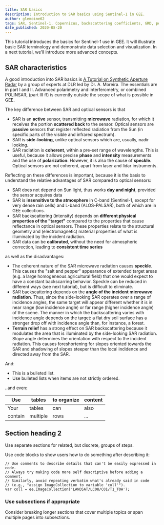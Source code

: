 ```yaml
---
title: SAR basics
description: Introduction to SAR basics using Sentinel-1 in GEE.
author: glemoine62
tags: SAR, Sentinel-1, Copernicus, backscattering coefficients, GRD, polarization
date_published: 2020-08-20
---
```

<!--
Copyright 2019 The Google Earth Engine Community Authors

Licensed under the Apache License, Version 2.0 (the "License");
you may not use this file except in compliance with the License.
You may obtain a copy of the License at

    https://www.apache.org/licenses/LICENSE-2.0

Unless required by applicable law or agreed to in writing, software
distributed under the License is distributed on an "AS IS" BASIS,
WITHOUT WARRANTIES OR CONDITIONS OF ANY KIND, either express or implied.
See the License for the specific language governing permissions and
limitations under the License.
-->

This tutorial introduces the basics for Sentinel-1 use in GEE. It will illustrate basic SAR terminology and demonstrate data selection and visualization.
In a next tutorial, we'll introduce more advanced concepts.

## SAR characteristics

A good introduction into SAR basics is [A Tutorial on Synthetic Aperture Radar](https://elib.dlr.de/82313/) by a group of experts at DLR led by Dr. A. Moreira. The essentials are in part I and II. Advanced polarimetry and interferometry, or combined POLINSAR, (part III ff) is currently outside the scope of what is possible in GEE.

The key difference between SAR and optical sensors is that

- SAR is an **active** sensor, transmitting **microwave** radiation, for which it receives the portion **scattered back** to the sensor. Optical sensors are **passive** sensors that register reflected radiation from the Sun (in specific parts of the visible and infrared spectrum).
- SAR is **side-looking**, unlike optical sensors which are, usually, nadir looking. 
- SAR radiation is **coherent**, within a pre-set range of wavelengths. This is useful, because it allows precise **phase** and **intensity** measurements and the use of **polarization**. However, it is also the cause of **speckle**. Optical sensors are not coherent, apart from laser and lidar instruments. 

Reflecting on these differences is important, because it is the basis to understand the relative advantages of SAR compared to optical sensors:

- SAR does not depend on Sun light, thus works **day and night**, provided the sensor acquires data
- SAR is **insensitive to the atmosphere** in C-band (Sentinel-1, except for very dense rain cells) and L-band (ALOS-PALSAR), both of which are in GEE collections. 
- SAR backscattering (intensity) depends on **different physical properties of the "target"** compared to the properties that cause reflectance in optical sensors. These properties relate to the structural geometry and (electromagnetic) material properties of what is illuminated by the incident radiation.
- SAR data can be **calibrated**, without the need for atmospheric correction, leading to **consistent time series**

as well as the disadvantages:

- The coherent nature of the SAR microwave radiation causes **speckle**. This causes the "salt and pepper" appearance of extended target areas (e.g. a large homogeneous agricultural field) that one would expect to have a constant backscarring behavior. Speckle can be reduced in different ways (see next tutorial), but is difficult to eliminate. 
- SAR backscattering depends on the **angle of the incident microwave radiation**. Thus, since the side-looking SAR operates over a range of incidence angles, the same target will appear different whether it is in near range (low incidence angle) or far range (higher incidence angle) of the scene. The manner in which the backscattering varies with incidence angle depends on the target: a flat dry soil surface has a stronger drop off with incidence angle than, for instance, a forest.
- **Terrain relief** has a strong effect on SAR backscattering because it modulates the area that is illuminated by the side-looking SAR radiation. Slope angle determines the orientation with respect to the incident radiation. This causes foreshortening for slopes oriented towards the SAR and shadowing of slopes steeper than the local indidence and directed away from the SAR.




And:

- This is a bulleted list.
- Use bulleted lists when items are not strictly ordered.

..and even:

Use     | tables   | to organize | content
------- | -------- | ----------- | -------
Your    | tables   | can         | also
contain | multiple | rows        | ...

## Section heading 2

Use separate sections for related, but discrete, groups of steps.

Use code blocks to show users how to do something after describing it:

```
// Use comments to describe details that can't be easily expressed in code.
// Always try making code more self descriptive before adding a comment.
// Similarly, avoid repeating verbatim what's already said in code
// (e.g., "assign ImageCollection to variable 'coll'").
var coll = ee.ImageCollection('LANDSAT/LC08/C01/T1_TOA');
```

### Use subsections if appropriate

Consider breaking longer sections that cover multiple topics or span multiple
pages into subsections.
